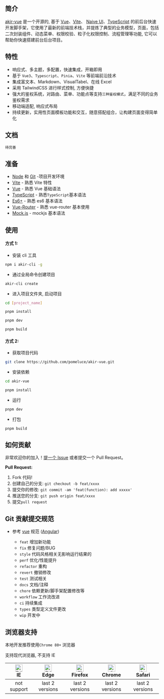 ## 简介

[akir-vue](https://github.com/pomeluce/akir-vue) 是一个开源的, 基于 [Vue](https://github.com/vuejs/core)、[Vite](https://github.com/vitejs/vite)、 [Naive UI](https://www.naiveui.com/)、[TypeScript](https://www.typescriptlang.org/) 的前后台快速开发脚手架，它使用了最新的前端技术栈，并提炼了典型的业务模型，页面，包括二次封装组件、动态菜单、权限校验、粒子化权限控制、流程管理等功能, 它可以帮助你快速搭建前台后台项目。

## 特性

- 响应式、多主题，多配置，快速集成，开箱即用
- 基于 `Vue3`、`Typescript`、`Pinia`、`Vite` 等前端前沿技术
- 集成富文本、Markdown、VisualTabel、在线 Excel
- 采用 TailwindCSS 进行样式控制, 方便快捷
- 强大的鉴权系统，对路由、菜单、功能点等支持`三种鉴权模式`，满足不同的业务鉴权需求
- 移动端适配, 响应式布局
- 持续更新，实用性页面模板功能和交互，随意搭配组合，让构建页面变得简单化

## 文档

```
待完善
```

## 准备

- [Node](http://nodejs.org/) 和 [Git](https://git-scm.com/) -项目开发环境
- [Vite](https://vitejs.dev/) - 熟悉 Vite 特性
- [Vue](https://vuejs.org/) - 熟悉 Vue 基础语法
- [TypeScript](https://www.typescriptlang.org/) - 熟悉`TypeScript`基本语法
- [Es6+](http://es6.ruanyifeng.com/) - 熟悉 es6 基本语法
- [Vue-Router](https://router.vuejs.org/) - 熟悉 vue-router 基本使用
- [Mock.js](https://github.com/nuysoft/Mock) - mockjs 基本语法

## 使用

#### 方式 1:

- 安装 cli 工具

```bash
npm i akir-cli -g
```

- 通过全局命令创建项目

```bash
akir-cli create
```

- 进入项目文件夹, 启动项目

```bash
cd [project_name]

pnpm install

pnpm dev

pnpm build
```

#### 方式 2:

- 获取项目代码

```bash
git clone https://github.com/pomeluce/akir-vue.git
```

- 安装依赖

```bash
cd akir-vue

pnpm install
```

- 运行

```bash
pnpm dev
```

- 打包

```bash
pnpm build
```

## 如何贡献

非常欢迎你的加入！[提一个 Issue](https://github.com/pomeluce/akir-vue/issues) 或者提交一个 Pull Request。

**Pull Request:**

1. Fork 代码!
2. 创建自己的分支: `git checkout -b feat/xxxx`
3. 提交你的修改: `git commit -am 'feat(function): add xxxxx'`
4. 推送您的分支: `git push origin feat/xxxx`
5. 提交`pull request`

## Git 贡献提交规范

- 参考 [vue](https://github.com/vuejs/vue/blob/dev/.github/COMMIT_CONVENTION.md) 规范 ([Angular](https://github.com/conventional-changelog/conventional-changelog/tree/master/packages/conventional-changelog-angular))

  - `feat` 增加新功能
  - `fix` 修复问题/BUG
  - `style` 代码风格相关无影响运行结果的
  - `perf` 优化/性能提升
  - `refactor` 重构
  - `revert` 撤销修改
  - `test` 测试相关
  - `docs` 文档/注释
  - `chore` 依赖更新/脚手架配置修改等
  - `workflow` 工作流改进
  - `ci` 持续集成
  - `types` 类型定义文件更改
  - `wip` 开发中

## 浏览器支持

本地开发推荐使用`Chrome 80+` 浏览器

支持现代浏览器, 不支持 IE

| [<img src="https://raw.githubusercontent.com/alrra/browser-logos/master/src/edge/edge_48x48.png" alt=" Edge" width="24px" height="24px" />](http://godban.github.io/browsers-support-badges/)</br>IE | [<img src="https://raw.githubusercontent.com/alrra/browser-logos/master/src/edge/edge_48x48.png" alt=" Edge" width="24px" height="24px" />](http://godban.github.io/browsers-support-badges/)</br>Edge | [<img src="https://raw.githubusercontent.com/alrra/browser-logos/master/src/firefox/firefox_48x48.png" alt="Firefox" width="24px" height="24px" />](http://godban.github.io/browsers-support-badges/)</br>Firefox | [<img src="https://raw.githubusercontent.com/alrra/browser-logos/master/src/chrome/chrome_48x48.png" alt="Chrome" width="24px" height="24px" />](http://godban.github.io/browsers-support-badges/)</br>Chrome | [<img src="https://raw.githubusercontent.com/alrra/browser-logos/master/src/safari/safari_48x48.png" alt="Safari" width="24px" height="24px" />](http://godban.github.io/browsers-support-badges/)</br>Safari |
| :-: | :-: | :-: | :-: | :-: |
| not support | last 2 versions | last 2 versions | last 2 versions | last 2 versions |
